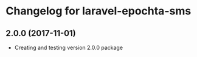 # Changelog for laravel-epochta-sms

## 2.0.0 (2017-11-01)

- Creating and testing version 2.0.0 package
